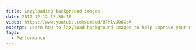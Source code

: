 ```yaml
---
title: Lazyloading background images
date: 2017-12-12 15:30:16
video: https://www.youtube.com/embed/UFKlvJO6GoA
excerpt: Learn how to lazyload background images to help improve your websites performance.
tags:
  - Performance
---
```

